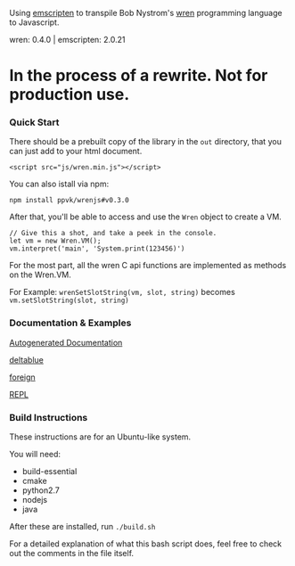 Using [emscripten](https://emscripten.org/)
to transpile Bob Nystrom's [wren](http:wren.io) programming language to Javascript.

wren: 0.4.0 | emscripten: 2.0.21

# In the process of a rewrite. Not for production use.

### Quick Start

There should be a prebuilt copy of the library in the `out` directory, that
you can just add to your html document.

    <script src="js/wren.min.js"></script>

You can also istall via npm:

    npm install ppvk/wrenjs#v0.3.0

After that, you'll be able to access and use the `Wren` object to create a VM.

    // Give this a shot, and take a peek in the console.
    let vm = new Wren.VM();
    vm.interpret('main', 'System.print(123456)')


For the most part, all the wren C api functions are implemented as methods on
the Wren.VM.

For Example:
`wrenSetSlotString(vm, slot, string)` becomes `vm.setSlotString(slot, string)`

### Documentation & Examples

[Autogenerated Documentation](./docs/index.html)

[deltablue](./examples/deltablue/index.html)

[foreign](./examples/foreign_class/index.html)

[REPL](./examples/simple/index.html)


### Build Instructions

These instructions are for an Ubuntu-like system.

You will need:
- build-essential
- cmake
- python2.7
- nodejs
- java

After these are installed, run `./build.sh`

For a detailed explanation of what this bash script does,
feel free to check out the comments in the file itself.
